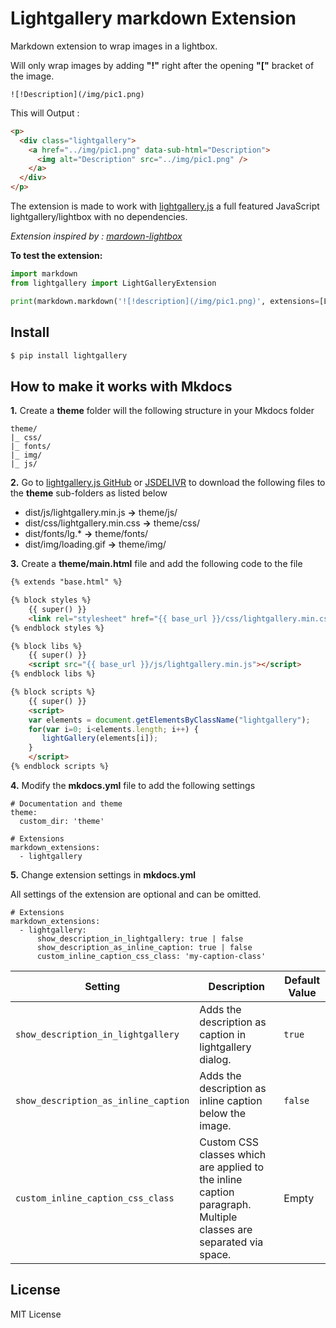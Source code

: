 # Lightgallery markdown Extension

Markdown extension to wrap images in a lightbox.

Will only wrap images by adding **"!"** right after the opening **"["** bracket of the image.

```
![!Description](/img/pic1.png)
```

This will Output :

```html
<p>
  <div class="lightgallery">
    <a href="../img/pic1.png" data-sub-html="Description">
      <img alt="Description" src="../img/pic1.png" />
    </a>
  </div>
</p>
```

The extension is made to work with [lightgallery.js](https://github.com/sachinchoolur/lightgallery.js) a full featured JavaScript lightgallery/lightbox with no dependencies.

*Extension inspired by : [mardown-lightbox](https://github.com/AliciaSchep/markdown-lightbox)*

**To test the extension:**

```python
import markdown
from lightgallery import LightGalleryExtension

print(markdown.markdown('![!description](/img/pic1.png)', extensions=[LightGalleryExtension()]))
```


## Install

```bash
$ pip install lightgallery
```

## How to make it works with Mkdocs

**1.** Create a **theme** folder will the following structure in your Mkdocs folder

```
theme/
|_ css/
|_ fonts/
|_ img/
|_ js/
````

**2.** Go to [lightgallery.js GitHub](https://github.com/sachinchoolur/lightgallery.js) or [JSDELIVR](https://www.jsdelivr.com/package/npm/lightgallery.js) to download the following files to the **theme** sub-folders as listed below

- dist/js/lightgallery.min.js **->** theme/js/
- dist/css/lightgallery.min.css **->** theme/css/
- dist/fonts/lg.* **->** theme/fonts/
- dist/img/loading.gif **->** theme/img/

**3.** Create a **theme/main.html** file and add the following code to the file

```html
{% extends "base.html" %}

{% block styles %}
    {{ super() }}
    <link rel="stylesheet" href="{{ base_url }}/css/lightgallery.min.css">
{% endblock styles %}

{% block libs %}
    {{ super() }}
    <script src="{{ base_url }}/js/lightgallery.min.js"></script>
{% endblock libs %}

{% block scripts %}
    {{ super() }}
    <script>
    var elements = document.getElementsByClassName("lightgallery");
    for(var i=0; i<elements.length; i++) {
       lightGallery(elements[i]);
    }
    </script>
{% endblock scripts %}
```

**4.** Modify the **mkdocs.yml** file to add the following settings

```
# Documentation and theme
theme:
  custom_dir: 'theme'
```


```
# Extensions
markdown_extensions:
  - lightgallery
```

**5.** Change extension settings in **mkdocs.yml**

All settings of the extension are optional and can be omitted.

```
# Extensions
markdown_extensions:
  - lightgallery:
      show_description_in_lightgallery: true | false
      show_description_as_inline_caption: true | false
      custom_inline_caption_css_class: 'my-caption-class'
```

| Setting | Description | Default Value |
|-|-|-|
| `show_description_in_lightgallery` | Adds the description as caption in lightgallery dialog. | `true` |
| `show_description_as_inline_caption` | Adds the description as inline caption below the image. | `false` |
| `custom_inline_caption_css_class` | Custom CSS classes which are applied to the inline caption paragraph. Multiple classes are separated via space. | Empty |


## License

MIT License
